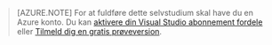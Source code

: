 
> [AZURE.NOTE]
> For at fuldføre dette selvstudium skal have du en Azure konto. Du kan <a href="/pricing/member-offers/msdn-benefits-details/" target="_blank">aktivere din Visual Studio abonnement fordele</a> eller <a href="/pricing/free-trial/" target="_blank">Tilmeld dig en gratis prøveversion</a>.
